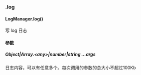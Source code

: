 ### .log

#### LogManager.log()

写 log 日志

#### 参数

##### Object|Array.\<any\>|number|string ...args

日志内容，可以有任意多个。每次调用的参数的总大小不超过100Kb